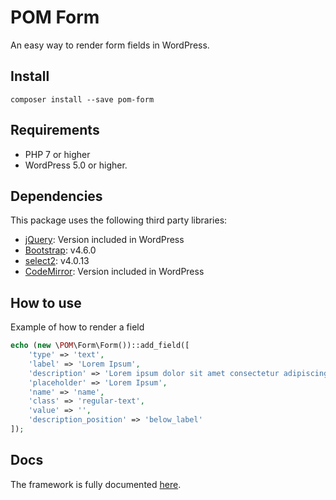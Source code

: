 # POM Form
An easy way to render form fields in WordPress.

## Install
```
composer install --save pom-form
```

## Requirements
* PHP 7 or higher
* WordPress 5.0 or higher.

## Dependencies
This package uses the following third party libraries:
* [jQuery](https://jquery.com/): Version included in WordPress
* [Bootstrap](https://getbootstrap.com/): v4.6.0
* [select2](https://select2.org/): v4.0.13
* [CodeMirror](https://codemirror.net/): Version included in WordPress

## How to use
Example of how to render a field

```PHP
echo (new \POM\Form\Form())::add_field([
    'type' => 'text',
    'label' => 'Lorem Ipsum',
    'description' => 'Lorem ipsum dolor sit amet consectetur adipiscing elit',
    'placeholder' => 'Lorem Ipsum',
    'name' => 'name',
    'class' => 'regular-text',
    'value' => '',
    'description_position' => 'below_label'
]);
```

## Docs
The framework is fully documented [here](docs/index.md).
